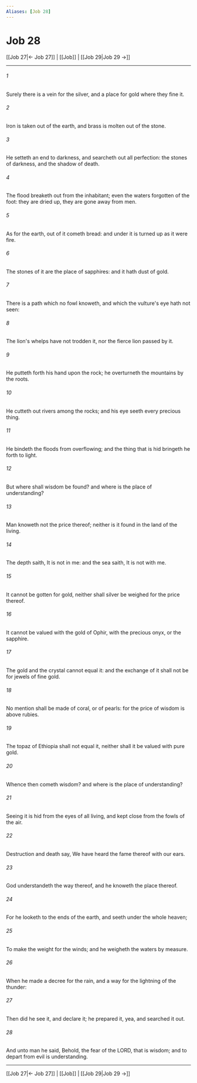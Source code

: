 ```yaml
---
Aliases: [Job 28]
---
```

# Job 28

[[Job 27|← Job 27]] | [[Job]] | [[Job 29|Job 29 →]]
***



###### 1 
Surely there is a vein for the silver, and a place for gold where they fine it. 

###### 2 
Iron is taken out of the earth, and brass is molten out of the stone. 

###### 3 
He setteth an end to darkness, and searcheth out all perfection: the stones of darkness, and the shadow of death. 

###### 4 
The flood breaketh out from the inhabitant; even the waters forgotten of the foot: they are dried up, they are gone away from men. 

###### 5 
As for the earth, out of it cometh bread: and under it is turned up as it were fire. 

###### 6 
The stones of it are the place of sapphires: and it hath dust of gold. 

###### 7 
There is a path which no fowl knoweth, and which the vulture's eye hath not seen: 

###### 8 
The lion's whelps have not trodden it, nor the fierce lion passed by it. 

###### 9 
He putteth forth his hand upon the rock; he overturneth the mountains by the roots. 

###### 10 
He cutteth out rivers among the rocks; and his eye seeth every precious thing. 

###### 11 
He bindeth the floods from overflowing; and the thing that is hid bringeth he forth to light. 

###### 12 
But where shall wisdom be found? and where is the place of understanding? 

###### 13 
Man knoweth not the price thereof; neither is it found in the land of the living. 

###### 14 
The depth saith, It is not in me: and the sea saith, It is not with me. 

###### 15 
It cannot be gotten for gold, neither shall silver be weighed for the price thereof. 

###### 16 
It cannot be valued with the gold of Ophir, with the precious onyx, or the sapphire. 

###### 17 
The gold and the crystal cannot equal it: and the exchange of it shall not be for jewels of fine gold. 

###### 18 
No mention shall be made of coral, or of pearls: for the price of wisdom is above rubies. 

###### 19 
The topaz of Ethiopia shall not equal it, neither shall it be valued with pure gold. 

###### 20 
Whence then cometh wisdom? and where is the place of understanding? 

###### 21 
Seeing it is hid from the eyes of all living, and kept close from the fowls of the air. 

###### 22 
Destruction and death say, We have heard the fame thereof with our ears. 

###### 23 
God understandeth the way thereof, and he knoweth the place thereof. 

###### 24 
For he looketh to the ends of the earth, and seeth under the whole heaven; 

###### 25 
To make the weight for the winds; and he weigheth the waters by measure. 

###### 26 
When he made a decree for the rain, and a way for the lightning of the thunder: 

###### 27 
Then did he see it, and declare it; he prepared it, yea, and searched it out. 

###### 28 
And unto man he said, Behold, the fear of the LORD, that is wisdom; and to depart from evil is understanding.

***
[[Job 27|← Job 27]] | [[Job]] | [[Job 29|Job 29 →]]
